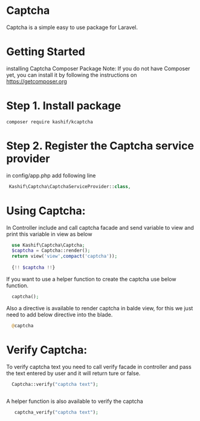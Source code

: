 # Captcha

Captcha is a simple easy to use package for Laravel.

# Getting Started
  installing Captcha Composer Package
Note: If you do not have Composer yet, you can install it by following the instructions on https://getcomposer.org

# Step 1. Install package
  
    composer require kashif/kcaptcha

# Step 2. Register the Captcha service provider
  in config/app.php
  add following line
   ```php
    Kashif\Captcha\CaptchaServiceProvider::class,
   ```
# Using Captcha:
  In Controller include and call captcha facade and send variable to view and print this variable in view as below
  ```php
    use Kashif\Captcha\Captcha;
    $captcha = Captcha::render();
    return view('view',compact('captcha'));
    
    {!! $captcha !!}

  ```
  If you want to use a helper function to create the captcha use below function.
  ```php
    captcha();
  ```
  Also a directive is available to render captcha in balde view, for this we just need to add below directive into the blade.
  ```php
    @captcha
  ```
  # Verify Captcha:
  
  To verify captcha text you need to call verify facade in controller and pass the text entered by user and it will return ture or false.
  
   ```php
     Captcha::verify("captcha text");
     
   ```
   A helper function is also available to verify the captcha
   
   ```php
      captcha_verify("captcha text");
   ```
